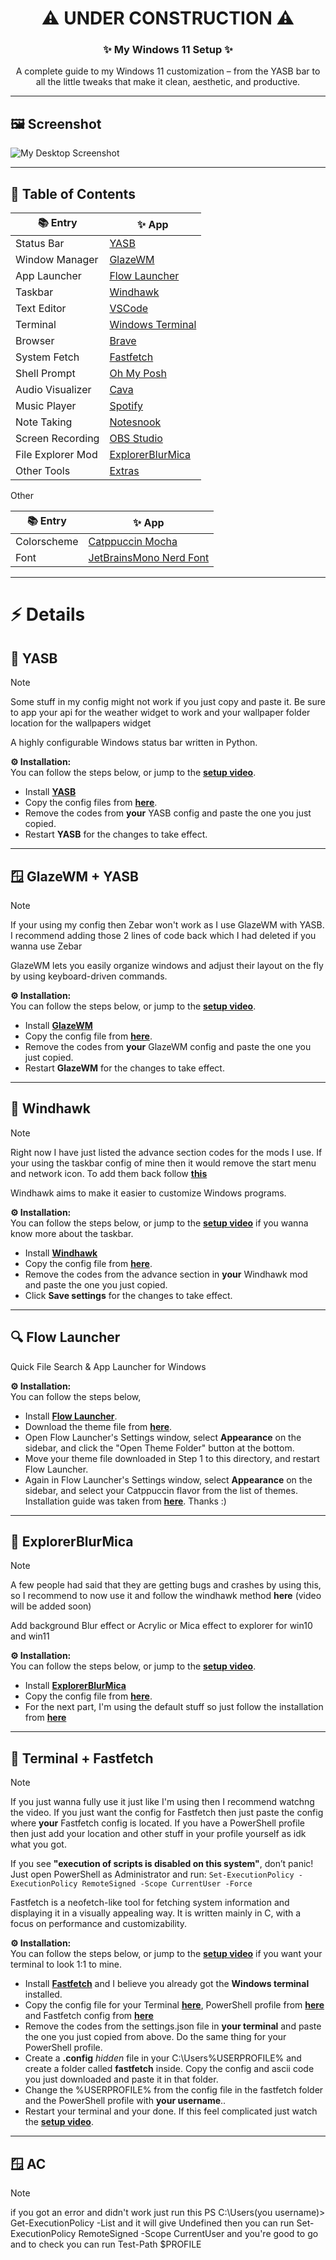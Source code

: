 <h1 align="center">⚠️ UNDER CONSTRUCTION ⚠️</h1>
<h3 align="center">✨ My Windows 11 Setup ✨</h3>

<p align="center">
A complete guide to my Windows 11 customization – from the YASB bar to all the little tweaks that make it clean, aesthetic, and productive.
</p>

---

## 🖼️ Screenshot
![My Desktop Screenshot](screenshot.png)

---

## 📑 Table of Contents

| 📚 Entry | ✨ App |
|---------------------|------------|
| Status Bar          | [YASB](#yasb) |
| Window Manager      | [GlazeWM](#glazewm) |
| App Launcher        | [Flow Launcher](#flowlauncher) |
| Taskbar             | [Windhawk](#windhawk) |
| Text Editor         | [VSCode](#vscode) |
| Terminal            | [Windows Terminal](#windows-terminal) |
| Browser             | [Brave](#brave) |
| System Fetch        | [Fastfetch](#Fastfetch) |   
| Shell Prompt        | [Oh My Posh](#ohmyposh) |
| Audio Visualizer    | [Cava](#cava) |
| Music Player        | [Spotify](#spotify) | 
| Note Taking         | [Notesnook](#notesnook) |
| Screen Recording    | [OBS Studio](#obsstudio) |
| File Explorer Mod   | [ExplorerBlurMica](#ExplorerBlurMica) |
| Other Tools         | [Extras](#extras) |

Other

| 📚 Entry | ✨ App |
|---------------------|------------|
| Colorscheme         | [Catppuccin Mocha](#catppuccinmocha) |
| Font                | [JetBrainsMono Nerd Font](#jetbrainsmononerdfont) |


---

# ⚡ Details

## 📏 YASB
> [!NOTE] 
> Some stuff in my config might not work if you just copy and paste it. Be sure to app your api for the weather widget to work and your wallpaper folder location for the wallpapers widget

A highly configurable Windows status bar written in Python. 

**⚙️ Installation:**  
You can follow the steps below, or jump to the [**setup video**](https://www.youtube.com/watch?v=your-video-id).
- Install [**YASB**]([(https://github.com/amnweb/yasb)])   
- Copy the config files from [**here**](https://github.com/SleepyCatHey/Ultimate-Win11-Setup/tree/main/YASB).
- Remove the codes from **your** YASB config and paste the one you just copied.
- Restart **YASB** for the changes to take effect.

---

## 🪟 GlazeWM + YASB
> [!NOTE] 
> If your using my config then Zebar won't work as I use GlazeWM with YASB. I recommend adding those 2 lines of code back which I had deleted if you wanna use Zebar

GlazeWM lets you easily organize windows and adjust their layout on the fly by using keyboard-driven commands.  

**⚙️ Installation:**  
You can follow the steps below, or jump to the [**setup video**](https://youtu.be/b57zFm3nVxA).
- Install [**GlazeWM**](https://github.com/glzr-io/glazewm)   
- Copy the config file from [**here**](https://github.com/SleepyCatHey/Ultimate-Win11-Setup/tree/main/GlazeWM).
- Remove the codes from **your** GlazeWM config and paste the one you just copied.
- Restart **GlazeWM** for the changes to take effect.

---

## 🦅 Windhawk
> [!NOTE] 
> Right now I have just listed the advance section codes for the mods I use. If your using the taskbar config of mine then it would remove the start menu and network icon. To add them back follow [**this**](https://github.com/ramensoftware/windows-11-taskbar-styling-guide)

Windhawk aims to make it easier to customize Windows programs.

**⚙️ Installation:**  
You can follow the steps below, or jump to the [**setup video**](https://youtu.be/b57zFm3nVxA) if you wanna know more about the taskbar.
- Install [**Windhawk**](https://windhawk.net/)   
- Copy the config file from [**here**](https://github.com/SleepyCatHey/Ultimate-Win11-Setup/tree/main/Windhawk).
- Remove the codes from the advance section in **your** Windhawk mod and paste the one you just copied.
- Click **Save settings** for the changes to take effect.

---

## 🔍 Flow Launcher

Quick File Search & App Launcher for Windows

**⚙️ Installation:**  
You can follow the steps below,
- Install [**Flow Launcher**](https://www.flowlauncher.com/).
- Download the theme file from [**here**](https://github.com/SleepyCatHey/Ultimate-Win11-Setup/tree/main/Flow%20Launcher).
- Open Flow Launcher's Settings window, select **Appearance** on the sidebar, and click the "Open Theme Folder" button at the bottom.
- Move your theme file downloaded in Step 1 to this directory, and restart Flow Launcher.
- Again in Flow Launcher's Settings window, select **Appearance** on the sidebar, and select your Catppuccin flavor from the list of themes.
Installation guide was taken from [**here**](https://github.com/catppuccin/flow-launcher). Thanks :)

---

## 📁 ExplorerBlurMica
> [!NOTE] 
> A few people had said that they are getting bugs and crashes by using this, so I recommend to now use it and follow the windhawk method **here** (video will be added soon)

Add background Blur effect or Acrylic or Mica effect to explorer for win10 and win11

**⚙️ Installation:**  
You can follow the steps below, or jump to the [**setup video**](https://youtu.be/gpGeCZXXsbs).
- Install [**ExplorerBlurMica**](https://github.com/Maplespe/ExplorerBlurMica/releases)   
- Copy the config file from [**here**](https://github.com/SleepyCatHey/Ultimate-Win11-Setup/tree/main/File%20Explorer).
- For the next part, I'm using the default stuff so just follow the installation from [**here**](https://github.com/Maplespe/ExplorerBlurMica?tab=readme-ov-file#install) 

---

## 👾 Terminal + Fastfetch
> [!NOTE] 
> If you just wanna fully use it just like I'm using then I recommend watchng the video. If you just want the config for Fastfetch then just paste the config where **your** Fastfetch config is located. If you have a PowerShell profile then just add your location and other stuff in your profile yourself as idk what you got.
>
> If you see **"execution of scripts is disabled on this system"**, don’t panic! Just open PowerShell as Administrator and run: 
> `Set-ExecutionPolicy -ExecutionPolicy RemoteSigned -Scope CurrentUser -Force`
 
Fastfetch is a neofetch-like tool for fetching system information and displaying it in a visually appealing way. It is written mainly in C, with a focus on performance and customizability.

**⚙️ Installation:**  
You can follow the steps below, or jump to the [**setup video**](https://youtu.be/z3NpVq-y6jU) if you want your terminal to look 1:1 to mine.
- Install [**Fastfetch**](https://github.com/fastfetch-cli/fastfetch/releases) and I believe you already got the **Windows terminal** installed.
- Copy the config file for your Terminal [**here**](https://github.com/SleepyCatHey/Ultimate-Win11-Setup/tree/main/Terminal), PowerShell profile from [**here**](https://github.com/SleepyCatHey/Ultimate-Win11-Setup/tree/main/PowerShell) and Fastfetch config from [**here**](https://github.com/SleepyCatHey/Ultimate-Win11-Setup/tree/main/Fastfetch)
- Remove the codes from the settings.json file in **your terminal** and paste the one you just copied from above. Do the same thing for your PowerShell profile.
- Create a **.config** *hidden* file in your C:\Users\%USERPROFILE% and create a folder called **fastfetch** inside. Copy the config and ascii code you just downloaded and paste it in that folder.
- Change the %USERPROFILE% from the config file in the fastfetch folder and the PowerShell profile with **your username**..
- Restart your terminal and your done. If this feel complicated just watch the [**setup video**](https://youtu.be/z3NpVq-y6jU).

---

## 🪟 AC
> [!NOTE] 
> if you got an error and didn't work just run this
> PS C:\Users\(you username)> Get-ExecutionPolicy -List
> and it will give Undefined
> then you can run  Set-ExecutionPolicy RemoteSigned -Scope CurrentUser
> and you're good to go and to check you can run Test-Path $PROFILE
